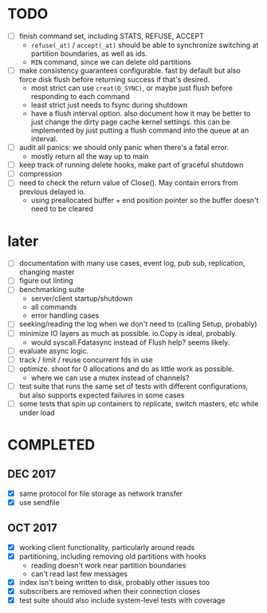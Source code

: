 [modeline]: <> ( vim: set ft=markdown: )

# TODO

* [ ] finish command set, including STATS, REFUSE, ACCEPT
  * `refuse(_at)` / `accept(_at)` should be able to synchronize switching at
    partition boundaries, as well as ids.
  * `MIN` command, since we can delete old partitions
* [ ] make consistency guarantees configurable. fast by default but also force
      disk flush before returning success if that's desired.
  * most strict can use `creat(O_SYNC)`, or maybe just flush before
    responding to each command
  * least strict just needs to fsync during shutdown
  * have a flush interval option. also document how it may be better to just
    change the dirty page cache kernel settings. this can be implemented by
    just putting a flush command into the queue at an interval.
* [ ] audit all panics: we should only panic when there's a fatal error.
  * mostly return all the way up to main
* [ ] keep track of running delete hooks, make part of graceful shutdown
* [ ] compression
* [ ] need to check the return value of Close(). May contain errors from
      previous delayed io.
  * using preallocated buffer + end position pointer so the buffer doesn't
    need to be cleared

# later

* [ ] documentation with many use cases, event log, pub sub, replication,
      changing master
* [ ] figure out linting
* [ ] benchmarking suite
  * server/client startup/shutdown
  * all commands
  * error handling cases
* [ ] seeking/reading the log when we don't need to (calling Setup, probably)
* [ ] minimize IO layers as much as possible. io.Copy is ideal, probably.
  * would syscall.Fdatasync instead of Flush help? seems likely.
* [ ] evaluate async logic.
* [ ] track / limit / reuse concurrent fds in use
* [ ] optimize. shoot for 0 allocations and do as little work as possible.
  * where we can use a mutex instead of channels?
* [ ] test suite that runs the same set of tests with different configurations,
      but also supports expected failures in some cases
* [ ] some tests that spin up containers to replicate, switch masters, etc
      while under load

# COMPLETED

## DEC 2017

* [x] same protocol for file storage as network transfer
* [x] use sendfile

## OCT 2017

* [x] working client functionality, particularly around reads
* [x] partitioning, including removing old partitions with hooks
  * reading doesn't work near partition boundaries
  * can't read last few messages
* [x] index isn't being written to disk, probably other issues too
* [x] subscribers are removed when their connection closes
* [x] test suite should also include system-level tests with coverage
